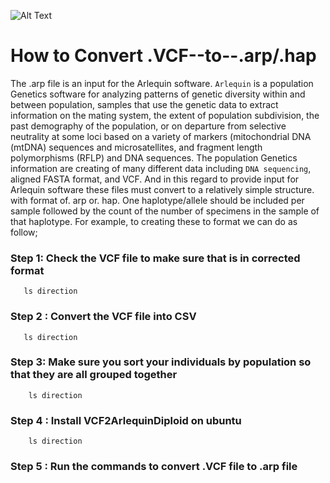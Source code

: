 ![Alt Text](https://i.pinimg.com/originals/d1/8e/13/d18e13efd8b15674c40e7fe2f204ff88.gif)







# How to Convert .VCF--to--.arp/.hap 

The .arp file is an input for the Arlequin software. `Arlequin` is a population Genetics software for analyzing patterns of genetic diversity within and between population, samples that use the genetic data to extract information on the mating system, the extent of population subdivision, the past demography of the population, or on departure from selective neutrality at some loci based on a variety of markers (mitochondrial DNA (mtDNA) sequences and microsatellites, and fragment length polymorphisms (RFLP) and DNA sequences. The population Genetics information are creating of many different data including `DNA sequencing`, aligned FASTA format, and VCF. And in this regard to provide input for Arlequin software these files must convert to a relatively simple structure. with format of. arp or. hap. One haplotype/allele should be included per sample followed by the count of the number of specimens in the sample of that haplotype. For example, to creating these to format we can do as follow; 

### Step 1: Check the VCF file to make sure that is in corrected format
       ls direction
### Step 2 : Convert the VCF file into CSV
       ls direction 
### Step 3: Make sure you sort your individuals by population so that they are all grouped together
        ls direction
### Step 4 : Install VCF2ArlequinDiploid on ubuntu 
        ls direction
### Step 5 : Run the commands to convert .VCF file to .arp file

